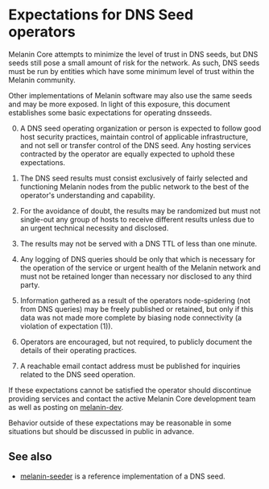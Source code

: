 Expectations for DNS Seed operators
====================================

Melanin Core attempts to minimize the level of trust in DNS seeds,
but DNS seeds still pose a small amount of risk for the network.
As such, DNS seeds must be run by entities which have some minimum
level of trust within the Melanin community.

Other implementations of Melanin software may also use the same
seeds and may be more exposed. In light of this exposure, this
document establishes some basic expectations for operating dnsseeds.

0. A DNS seed operating organization or person is expected to follow good
host security practices, maintain control of applicable infrastructure,
and not sell or transfer control of the DNS seed. Any hosting services
contracted by the operator are equally expected to uphold these expectations.

1. The DNS seed results must consist exclusively of fairly selected and
functioning Melanin nodes from the public network to the best of the
operator's understanding and capability.

2. For the avoidance of doubt, the results may be randomized but must not
single-out any group of hosts to receive different results unless due to an
urgent technical necessity and disclosed.

3. The results may not be served with a DNS TTL of less than one minute.

4. Any logging of DNS queries should be only that which is necessary
for the operation of the service or urgent health of the Melanin
network and must not be retained longer than necessary nor disclosed
to any third party.

5. Information gathered as a result of the operators node-spidering
(not from DNS queries) may be freely published or retained, but only
if this data was not made more complete by biasing node connectivity
(a violation of expectation (1)).

6. Operators are encouraged, but not required, to publicly document the
details of their operating practices.

7. A reachable email contact address must be published for inquiries
related to the DNS seed operation.

If these expectations cannot be satisfied the operator should
discontinue providing services and contact the active Melanin
Core development team as well as posting on
[melanin-dev](https://groups.google.com/forum/#!forum/melanin-dev).

Behavior outside of these expectations may be reasonable in some
situations but should be discussed in public in advance.

See also
----------
- [melanin-seeder](https://github.com/pooler/melanin-seeder) is a reference implementation of a DNS seed.
